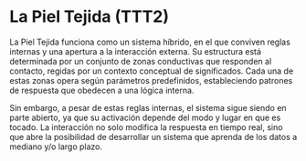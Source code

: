# La Piel Tejida (TTT2)

La Piel Tejida funciona como un sistema híbrido, en el que conviven reglas internas y una apertura a la interacción externa. Su estructura está determinada por un conjunto de zonas conductivas que responden al contacto, regidas por un contexto conceptual de significados. Cada una de estas zonas opera según parámetros predefinidos, estableciendo patrones de respuesta que obedecen a una lógica interna.

Sin embargo, a pesar de estas reglas internas, el sistema sigue siendo en parte abierto, ya que su activación depende del modo y lugar en que es tocado. La interacción no solo modifica la respuesta en tiempo real, sino que abre la posibilidad de desarrollar un sistema que aprenda de los datos a mediano y/o largo plazo.
